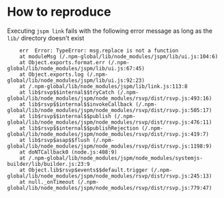 # How to reproduce

Executing `jspm link` fails with the following error message as long as the `lib/` directory doesn't exist

        err  Error: TypeError: msg.replace is not a function
        at moduleMsg (/.npm-global/lib/node_modules/jspm/lib/ui.js:104:6)
        at Object.exports.format.err (/.npm-global/lib/node_modules/jspm/lib/ui.js:67:45)
        at Object.exports.log (/.npm-global/lib/node_modules/jspm/lib/ui.js:92:23)
        at /.npm-global/lib/node_modules/jspm/lib/link.js:113:8
        at lib$rsvp$$internal$$tryCatch (/.npm-global/lib/node_modules/jspm/node_modules/rsvp/dist/rsvp.js:493:16)
        at lib$rsvp$$internal$$invokeCallback (/.npm-global/lib/node_modules/jspm/node_modules/rsvp/dist/rsvp.js:505:17)
        at lib$rsvp$$internal$$publish (/.npm-global/lib/node_modules/jspm/node_modules/rsvp/dist/rsvp.js:476:11)
        at lib$rsvp$$internal$$publishRejection (/.npm-global/lib/node_modules/jspm/node_modules/rsvp/dist/rsvp.js:419:7)
        at lib$rsvp$asap$$flush (/.npm-global/lib/node_modules/jspm/node_modules/rsvp/dist/rsvp.js:1198:9)
        at doNTCallback0 (node.js:408:9)
        at /.npm-global/lib/node_modules/jspm/node_modules/systemjs-builder/lib/builder.js:23:9
        at Object.lib$rsvp$events$$default.trigger (/.npm-global/lib/node_modules/jspm/node_modules/rsvp/dist/rsvp.js:245:13)
        at null._onTimeout (/.npm-global/lib/node_modules/jspm/node_modules/rsvp/dist/rsvp.js:779:47)